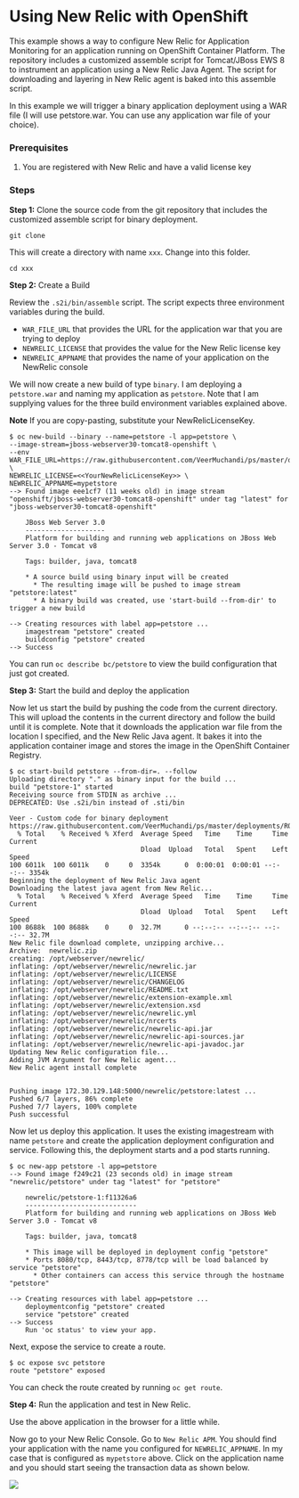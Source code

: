 # Using New Relic with OpenShift

This example shows a way to configure New Relic for Application Monitoring for an application running on OpenShift Container Platform. The repository includes a customized assemble script for Tomcat/JBoss EWS 8 to instrument an application using a New Relic Java Agent. The script for downloading and layering in New Relic agent is baked into this assemble script. 

In this example we will trigger a binary application deployment using a WAR file  (I will use petstore.war. You can use any application war file of your choice). 

### Prerequisites
1. You are registered with New Relic and have a valid license key

### Steps

**Step 1:** Clone the source code from the git repository that includes the customized assemble script for binary deployment.

```git clone```

This will create a directory with name ``xxx``. Change into this folder.

``` cd xxx ```

**Step 2:** Create a Build

Review the `.s2i/bin/assemble` script. The script expects three environment variables during the build. 	

* `WAR_FILE_URL` that provides the URL for the application war that you are trying to deploy				
* `NEWRELIC_LICENSE` that provides the value for the New Relic license key
* `NEWRELIC_APPNAME` that provides the name of your application on the NewRelic console

We will now create a new build of type `binary`. I am deploying a `petstore.war` and naming my application as `petstore`. Note that I am supplying values for the three build environment variables explained above.

**Note** If you are copy-pasting, substitute your NewRelicLicenseKey.

```
$ oc new-build --binary --name=petstore -l app=petstore \
--image-stream=jboss-webserver30-tomcat8-openshift \
--env WAR_FILE_URL=https://raw.githubusercontent.com/VeerMuchandi/ps/master/deployments/ROOT.war  \
NEWRELIC_LICENSE=<<YourNewRelicLicenseKey>> \
NEWRELIC_APPNAME=mypetstore
--> Found image eee1cf7 (11 weeks old) in image stream "openshift/jboss-webserver30-tomcat8-openshift" under tag "latest" for "jboss-webserver30-tomcat8-openshift"

    JBoss Web Server 3.0 
    -------------------- 
    Platform for building and running web applications on JBoss Web Server 3.0 - Tomcat v8

    Tags: builder, java, tomcat8

    * A source build using binary input will be created
      * The resulting image will be pushed to image stream "petstore:latest"
      * A binary build was created, use 'start-build --from-dir' to trigger a new build

--> Creating resources with label app=petstore ...
    imagestream "petstore" created
    buildconfig "petstore" created
--> Success
```

You can run `oc describe bc/petstore` to view the build configuration that just got created.

**Step 3:** Start the build and deploy the application 

Now let us start the build by pushing the code from the current directory. This will upload the contents in the current directory and follow the build until it is complete. Note that it downloads the application war file from the location I specified, and the New Relic Java agent. It bakes it into the application container image and stores the image in the OpenShift Container Registry.

```
$ oc start-build petstore --from-dir=. --follow
Uploading directory "." as binary input for the build ...
build "petstore-1" started
Receiving source from STDIN as archive ...
DEPRECATED: Use .s2i/bin instead of .sti/bin

Veer - Custom code for binary deployment
https://raw.githubusercontent.com/VeerMuchandi/ps/master/deployments/ROOT.war
  % Total    % Received % Xferd  Average Speed   Time    Time     Time  Current
                                 Dload  Upload   Total   Spent    Left  Speed
100 6011k  100 6011k    0     0  3354k      0  0:00:01  0:00:01 --:--:-- 3354k
Beginning the deployment of New Relic Java agent
Downloading the latest java agent from New Relic...
  % Total    % Received % Xferd  Average Speed   Time    Time     Time  Current
                                 Dload  Upload   Total   Spent    Left  Speed
100 8688k  100 8688k    0     0  32.7M      0 --:--:-- --:--:-- --:--:-- 32.7M
New Relic file download complete, unzipping archive...
Archive:  newrelic.zip
creating: /opt/webserver/newrelic/
inflating: /opt/webserver/newrelic/newrelic.jar
inflating: /opt/webserver/newrelic/LICENSE
inflating: /opt/webserver/newrelic/CHANGELOG
inflating: /opt/webserver/newrelic/README.txt
inflating: /opt/webserver/newrelic/extension-example.xml
inflating: /opt/webserver/newrelic/extension.xsd
inflating: /opt/webserver/newrelic/newrelic.yml
inflating: /opt/webserver/newrelic/nrcerts
inflating: /opt/webserver/newrelic/newrelic-api.jar
inflating: /opt/webserver/newrelic/newrelic-api-sources.jar
inflating: /opt/webserver/newrelic/newrelic-api-javadoc.jar
Updating New Relic configuration file...
Adding JVM Argument for New Relic agent...
New Relic agent install complete


Pushing image 172.30.129.148:5000/newrelic/petstore:latest ...
Pushed 6/7 layers, 86% complete
Pushed 7/7 layers, 100% complete
Push successful
```

Now let us deploy this application. It uses the existing imagestream with name `petstore` and create the application deployment configuration and service. Following this, the deployment starts and a pod starts running.

```
$ oc new-app petstore -l app=petstore
--> Found image f249c21 (23 seconds old) in image stream "newrelic/petstore" under tag "latest" for "petstore"

    newrelic/petstore-1:f11326a6 
    ---------------------------- 
    Platform for building and running web applications on JBoss Web Server 3.0 - Tomcat v8

    Tags: builder, java, tomcat8

    * This image will be deployed in deployment config "petstore"
    * Ports 8080/tcp, 8443/tcp, 8778/tcp will be load balanced by service "petstore"
      * Other containers can access this service through the hostname "petstore"

--> Creating resources with label app=petstore ...
    deploymentconfig "petstore" created
    service "petstore" created
--> Success
    Run 'oc status' to view your app.
```

Next, expose the service to create a route.

```
$ oc expose svc petstore
route "petstore" exposed 
```

You can check the route created by running `oc get route`.

**Step 4:** Run the application and test in New Relic.

Use the above application in the browser for a little while.

Now go to your New Relic Console. Go to `New Relic APM`. You should find your application with the name you configured for `NEWRELIC_APPNAME`. In my case that is configured as `mypetstore` above. Click on the application name and you should start seeing the transaction data as shown below.

![](./NewRelic.jpeg)

 




